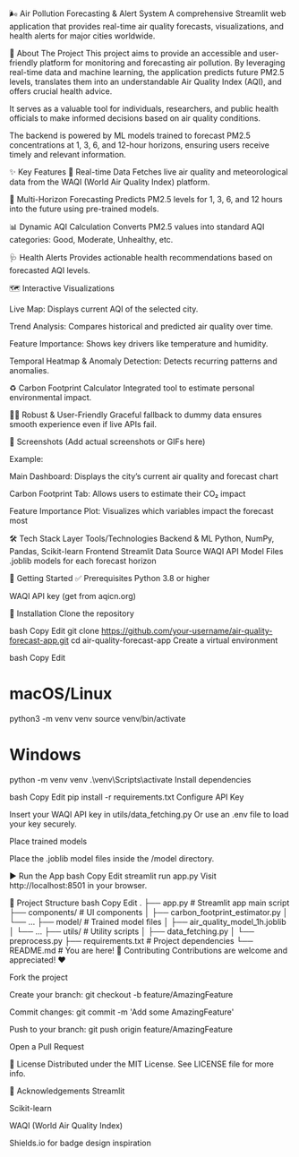 🌬️ Air Pollution Forecasting & Alert System
A comprehensive Streamlit web application that provides real-time air quality forecasts, visualizations, and health alerts for major cities worldwide.

📜 About The Project
This project aims to provide an accessible and user-friendly platform for monitoring and forecasting air pollution. By leveraging real-time data and machine learning, the application predicts future PM2.5 levels, translates them into an understandable Air Quality Index (AQI), and offers crucial health advice.

It serves as a valuable tool for individuals, researchers, and public health officials to make informed decisions based on air quality conditions.

The backend is powered by ML models trained to forecast PM2.5 concentrations at 1, 3, 6, and 12-hour horizons, ensuring users receive timely and relevant information.

✨ Key Features
🔴 Real-time Data
Fetches live air quality and meteorological data from the WAQI (World Air Quality Index) platform.

🧠 Multi-Horizon Forecasting
Predicts PM2.5 levels for 1, 3, 6, and 12 hours into the future using pre-trained models.

📊 Dynamic AQI Calculation
Converts PM2.5 values into standard AQI categories: Good, Moderate, Unhealthy, etc.

🩺 Health Alerts
Provides actionable health recommendations based on forecasted AQI levels.

🗺️ Interactive Visualizations

Live Map: Displays current AQI of the selected city.

Trend Analysis: Compares historical and predicted air quality over time.

Feature Importance: Shows key drivers like temperature and humidity.

Temporal Heatmap & Anomaly Detection: Detects recurring patterns and anomalies.

♻️ Carbon Footprint Calculator
Integrated tool to estimate personal environmental impact.

🧑‍💻 Robust & User-Friendly
Graceful fallback to dummy data ensures smooth experience even if live APIs fail.

📸 Screenshots
(Add actual screenshots or GIFs here)

Example:

Main Dashboard: Displays the city’s current air quality and forecast chart

Carbon Footprint Tab: Allows users to estimate their CO₂ impact

Feature Importance Plot: Visualizes which variables impact the forecast most

🛠️ Tech Stack
Layer	Tools/Technologies
Backend & ML	Python, NumPy, Pandas, Scikit-learn
Frontend	Streamlit
Data Source	WAQI API
Model Files	.joblib models for each forecast horizon

🚀 Getting Started
✅ Prerequisites
Python 3.8 or higher

WAQI API key (get from aqicn.org)

🔧 Installation
Clone the repository

bash
Copy
Edit
git clone https://github.com/your-username/air-quality-forecast-app.git
cd air-quality-forecast-app
Create a virtual environment

bash
Copy
Edit
# macOS/Linux
python3 -m venv venv
source venv/bin/activate

# Windows
python -m venv venv
.\venv\Scripts\activate
Install dependencies

bash
Copy
Edit
pip install -r requirements.txt
Configure API Key

Insert your WAQI API key in utils/data_fetching.py
Or use an .env file to load your key securely.

Place trained models

Place the .joblib model files inside the /model directory.

▶️ Run the App
bash
Copy
Edit
streamlit run app.py
Visit http://localhost:8501 in your browser.

📁 Project Structure
bash
Copy
Edit
.
├── app.py                        # Streamlit app main script
├── components/                  # UI components
│   ├── carbon_footprint_estimator.py
│   └── ...
├── model/                       # Trained model files
│   ├── air_quality_model_1h.joblib
│   └── ...
├── utils/                       # Utility scripts
│   ├── data_fetching.py
│   └── preprocess.py
├── requirements.txt             # Project dependencies
└── README.md                    # You are here!
🤝 Contributing
Contributions are welcome and appreciated! ❤️

Fork the project

Create your branch: git checkout -b feature/AmazingFeature

Commit changes: git commit -m 'Add some AmazingFeature'

Push to your branch: git push origin feature/AmazingFeature

Open a Pull Request

📝 License
Distributed under the MIT License. See LICENSE file for more info.

🙏 Acknowledgements
Streamlit

Scikit-learn

WAQI (World Air Quality Index)

Shields.io for badge design inspiration
